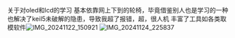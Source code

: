 关于对oled和lcd的学习
基本依靠网上下到的轮椅，毕竟借鉴别人也是学习的一种
也解决了keil5未破解的隐患，导致我超了报错，超，很人机
丰富了工具如各类取模软件![IMG_20241122_150921](https://github.com/user-attachments/assets/84a5e6bc-542f-4213-8520-65ab1c1335e6)
![IMG_20241124_225837](https://github.com/user-attachments/assets/72a0fc05-7bda-44d8-afb7-126115e61a32)
